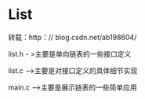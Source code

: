 # List
转载：http：// blog.csdn.net/ab198604/

>
list.h - >主要是单向链表的一些接口定义

list.c -->主要是对接口定义的具体细节实现

main.c -->主要是展示链表的一些简单应用
